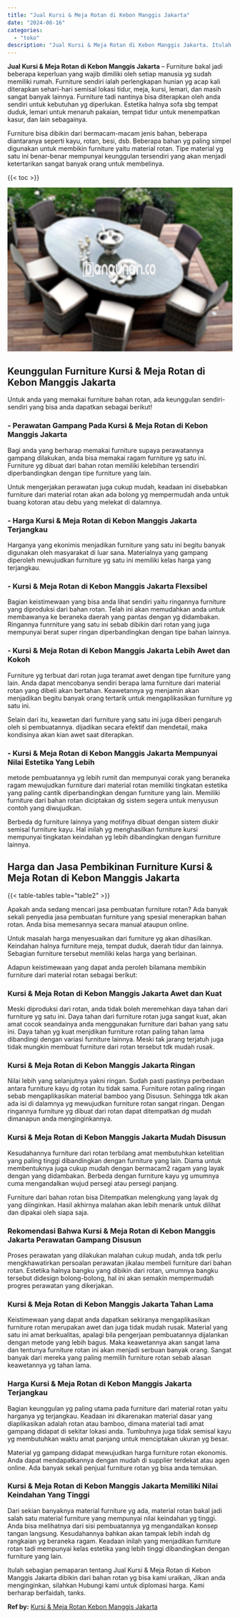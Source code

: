 ```yaml
---
title: "Jual Kursi & Meja Rotan di Kebon Manggis Jakarta"
date: "2024-08-16"
categories: 
  - "toko"
description: "Jual Kursi & Meja Rotan di Kebon Manggis Jakarta. Itulah sebagian pemaparan tentang Jual Kursi & Meja Rotan di Kebon Manggis Jakarta dibikin dari bahan rotan..."
---
```


**Jual Kursi & Meja Rotan di Kebon Manggis Jakarta** – Furniture bakal jadi beberapa keperluan yang wajib dimiliki oleh setiap manusia yg sudah memiliki rumah. Furniture sendiri ialah perlengkapan hunian yg acap kali diterapkan sehari-hari semisal lokasi tidur, meja, kursi, lemari, dan masih sangat banyak lainnya. Furniture tadi nantinya bisa diterapkan oleh anda sendiri untuk kebutuhan yg diperlukan. Estetika halnya sofa sbg tempat duduk, lemari untuk menaruh pakaian, tempat tidur untuk menempatkan kasur, dan lain sebagainya.

Furniture bisa dibikin dari bermacam-macam jenis bahan, beberapa diantaranya seperti kayu, rotan, besi, dsb. Beberapa bahan yg paling simpel digunakan untuk membikin furniture yaitu material rotan. Tipe material yg satu ini benar-benar mempunyai keunggulan tersendiri yang akan menjadi ketertarikan sangat banyak orang untuk membelinya.

{{< toc >}}

![Jual Kursi & Meja Rotan di Kebon Manggis Jakarta](/images/kursi-meja-rotan-murah10.png)

## Keunggulan Furniture Kursi & Meja Rotan di Kebon Manggis Jakarta

Untuk anda yang memakai furniture bahan rotan, ada keunggulan sendiri-sendiri yang bisa anda dapatkan sebagai berikut!

### \- Perawatan Gampang Pada Kursi & Meja Rotan di Kebon Manggis Jakarta

Bagi anda yang berharap memakai furniture supaya perawatannya gampang dilakukan, anda bisa memakai ragam furniture yg satu ini. Furniture yg dibuat dari bahan rotan memiliki kelebihan tersendiri diperbandingkan dengan tipe furniture yang lain.

Untuk mengerjakan perawatan juga cukup mudah, keadaan ini disebabkan furniture dari material rotan akan ada bolong yg mempermudah anda untuk buang kotoran atau debu yang melekat di dalamnya.

### \- Harga Kursi & Meja Rotan di Kebon Manggis Jakarta Terjangkau

Harganya yang ekonimis menjadikan furniture yang satu ini begitu banyak digunakan oleh masyarakat di luar sana. Materialnya yang gampang diperoleh mewujudkan furniture yg satu ini memiliki kelas harga yang terjangkau.

### \- Kursi & Meja Rotan di Kebon Manggis Jakarta Flexsibel

Bagian keistimewaan yang bisa anda lihat sendiri yaitu ringannya furniture yang diproduksi dari bahan rotan. Telah ini akan memudahkan anda untuk membawanya ke beraneka daerah yang pantas dengan yg didambakan. Ringannya funrniture yang satu ini sebab dibikin dari rotan yang juga mempunyai berat super ringan diperbandingkan dengan tipe bahan lainnya.

### \- Kursi & Meja Rotan di Kebon Manggis Jakarta Lebih Awet dan Kokoh

Furniture yg terbuat dari rotan juga teramat awet dengan tipe furniture yang lain. Anda dapat mencobanya sendiri berapa lama furniture dari material rotan yang dibeli akan bertahan. Keawetannya yg menjamin akan menjadikan begitu banyak orang tertarik untuk mengaplikasikan furniture yg satu ini.

Selain dari itu, keawetan dari furniture yang satu ini juga diberi pengaruh oleh si pembuatannya. dijadikan secara efektif dan mendetail, maka kondisinya akan kian awet saat diterapkan.

### \- Kursi & Meja Rotan di Kebon Manggis Jakarta Mempunyai Nilai Estetika Yang Lebih

metode pembuatannya yg lebih rumit dan mempunyai corak yang beraneka ragam mewujudkan furniture dari material rotan memiliki tingkatan estetika yang paling cantik diperbandingkan dengan furniture yang lain. Memiliki furniture dari bahan rotan diciptakan dg sistem segera untuk menyusun contoh yang diwujudkan.

Berbeda dg furniture lainnya yang motifnya dibuat dengan sistem diukir semisal furniture kayu. Hal inilah yg menghasilkan furniture kursi mempunyai tingkatan keindahan yg lebih dibandingkan dengan furniture lainnya.

## Harga dan Jasa Pembikinan Furniture Kursi & Meja Rotan di Kebon Manggis Jakarta

{{< table-tables table="table2" >}}

Apakah anda sedang mencari jasa pembuatan furniture rotan? Ada banyak sekali penyedia jasa pembuatan furniture yang spesial menerapkan bahan rotan. Anda bisa memesannya secara manual ataupun online.

Untuk masalah harga menyesuaikan dari furniture yg akan dihasilkan. Keindahan halnya furniture meja, tempat duduk, daerah tidur dan lainnya. Sebagian furniture tersebut memiliki kelas harga yang berlainan.

Adapun keistimewaan yang dapat anda peroleh bilamana membikin furniture dari material rotan sebagai berikut:

### Kursi & Meja Rotan di Kebon Manggis Jakarta Awet dan Kuat

Meski diproduksi dari rotan, anda tidak boleh meremehkan daya tahan dari furniture yg satu ini. Daya tahan dari furniture rotan juga sangat kuat, akan amat cocok seandainya anda menggunakan furniture dari bahan yang satu ini. Daya tahan yg kuat menjdikan furniture rotan paling tahan lama dibandingi dengan variasi furniture lainnya. Meski tak jarang terjatuh juga tidak mungkin membuat furniture dari rotan tersebut tdk mudah rusak.

### Kursi & Meja Rotan di Kebon Manggis Jakarta Ringan

Nilai lebih yang selanjutnya yakni ringan. Sudah pasti pastinya perbedaan antara furniture kayu dg rotan itu tidak sama. Furniture rotan paling ringan sebab mengaplikasikan material bamboo yang Disusun. Sehingga tdk akan ada isi di dalamnya yg mewujudkan furniture rotan sangat ringan. Dengan ringannya furniture yg dibuat dari rotan dapat ditempatkan dg mudah dimanapun anda menginginkannya.

### Kursi & Meja Rotan di Kebon Manggis Jakarta Mudah Disusun

Kesudahannya furniture dari rotan terbilang amat membutuhkan ketelitian yang paling tinggi dibandingkan dengan furniture yang lain. Diama untuk membentuknya juga cukup mudah dengan bermacam2 ragam yang layak dengan yang didambakan. Berbeda dengan furniture kayu yg umumnya cuma mengandalkan wujud persegi atau persegi panjang.

Furniture dari bahan rotan bisa Ditempatkan melengkung yang layak dg yang diinginkan. Hasil akhirnya malahan akan lebih menarik untuk dilihat dan dipakai oleh siapa saja.

### Rekomendasi Bahwa Kursi & Meja Rotan di Kebon Manggis Jakarta Perawatan Gampang Disusun

Proses perawatan yang dilakukan malahan cukup mudah, anda tdk perlu mengkhawatirkan persoalan perawatan jikalau membeli furniture dari bahan rotan. Estetika halnya bangku yang dibikin dari rotan, umumnya bangku tersebut didesign bolong-bolong, hal ini akan semakin mempermudah progres perawatan yang dikerjakan.

### Kursi & Meja Rotan di Kebon Manggis Jakarta Tahan Lama

Keistimewaan yang dapat anda dapatkan sekiranya mengaplikasikan furniture rotan merupakan awet dan juga tidak mudah rusak. Material yang satu ini amat berkualitas, apalagi bila pengerjaan pembuatannya dijalankan dengan metode yang lebih bagus. Maka keawetannya akan sangat lama dan tentunya furniture rotan ini akan menjadi serbuan banyak orang. Sangat banyak dari mereka yang paling memilih furniture rotan sebab alasan keawetannya yg tahan lama.

### Harga Kursi & Meja Rotan di Kebon Manggis Jakarta Terjangkau

Bagian keunggulan yg paling utama pada furniture dari material rotan yaitu harganya yg terjangkau. Keadaan ini dikarenakan material dasar yang diaplikasikan adalah rotan atau bamboo, dimana material tadi amat gampang didapat di sekitar lokasi anda. Tumbuhnya juga tidak semisal kayu yg membutuhkan waktu amat panjang untuk menciptakan ukuran yg besar.

Material yg gampang didapat mewujudkan harga furniture rotan ekonomis. Anda dapat mendapatkannya dengan mudah di supplier terdekat atau agen online. Ada banyak sekali penjual furniture rotan yg bisa anda temukan.

### Kursi & Meja Rotan di Kebon Manggis Jakarta Memiliki Nilai Keindahan Yang Tinggi

Dari sekian banyaknya material furniture yg ada, material rotan bakal jadi salah satu material furniture yang mempunyai nilai keindahan yg tinggi. Anda bisa melihatnya dari sisi pembuatannya yg mengandalkan konsep tangan langsung. Kesudahannya bahkan akan tampak lebih indah dg rangkaian yg beraneka ragam. Keadaan inilah yang menjadikan furniture rotan tadi mempunyai kelas estetika yang lebih tinggi dibandingkan dengan furniture yang lain.

Itulah sebagian pemaparan tentang Jual Kursi & Meja Rotan di Kebon Manggis Jakarta dibikin dari bahan rotan yg bisa kami uraikan, Jikan anda menginginkan, silahkan Hubungi kami untuk diplomasi harga. Kami berharap berfaidah, tanks.

**Ref by:** [Kursi & Meja Rotan Kebon Manggis Jakarta](https://id.wikipedia.org/wiki/Kursi)
